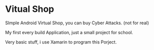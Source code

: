 # Vitual Shop
SImple Android Virtual Shop, you can buy Cyber Attacks. (not for real)

My first every build Application, just a small project for school.

Very basic stuff, i use Xamarin to program this Porject.

